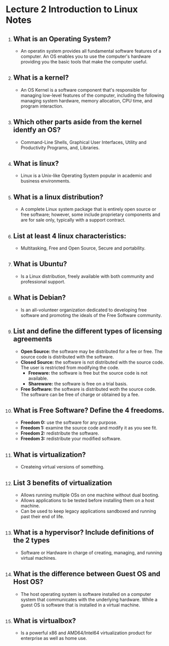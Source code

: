 # Lecture 2 Introduction to Linux Notes

1.  ## What is an Operating System?
     - An operatin system provides all fundamental software features of a computer. An OS enables you to use the computer's hardware providing you the basic tools that make the computer useful.
2.  ## What is a kernel?
     - An OS Kernel is a software component that's responsible for managing low-level features of the computer, including the following managing system hardware, memory allocation, CPU time, and program interaction.
3.  ## Which other parts aside from the kernel identfy an OS?
     - Command-Line Shells, Graphical User Interfaces, Utility and Productivity Programs, and, Libraries.
4.  ## What is linux?
     - Linux is a Unix-like Operating System popular in academic and business environments.
5.  ## What is a linux distribution?
     - A complete Linux system package that is entirely open source or free software; however, some include proprietary components and are for sale only, typically with a support contract.
6.  ## List at least 4 linux characteristics:
     - Multitasking, Free and Open Source, Secure and portability.
7.  ## What is Ubuntu?
     - Is a Linux distribution, freely available with both community and professional support.
8.  ## What is Debian?
     - Is an all-volunteer organization dedicated to developing free software and promoting the ideals of the Free Software community.
9.  ## List and define the different types of licensing agreements
     - **Open Source:** the software may be distributed for a fee or free. The source code is distributed with the software.
     - **Closed Source:** the software is not distributed with the source code. The user is restricted from modifying the code.
         - **Freeware:** the software is free but the source code is not available.
         - **Shareware:** the software is free on a trial basis.
     - **Free Software:** the software is distributed woth the source code. The software can be free of charge or obtained by a fee.
10. ## What is Free Software? Define the 4 freedoms.
     - **Freedom 0:** use the software for any purpose.
     - **Freedom 1:** examine the source code and modify it as you see fit.
     - **Freedom 2:** redistribute the software.
     - **Freedom 3:** redistribute your modified software.
11. ## What is virtualization?
     - Createing virtual versions of something.
12. ## List 3 benefits of virtualization
     - Allows running multiple OSs on one machine without dual booting.
     - Allows applications to be tested before installing them on a host machine.
     - Can be used to keep legacy applications sandboxed and running past their end of life.
13. ## What is a hypervisor? Include definitions of the 2 types
     - Software or Hardware in charge of creating, managing, and running virtual machines.
14. ## What is the difference between Guest OS and Host OS?
     - The host operating system is software installed on a computer system that communicates with the underlying hardware. While a guest OS is software that is installed in a virtual machine.
15. ## What is virtualbox?
     - Is a powerful x86 and AMD64/Intel64 virtualization product for enterprise as well as home use.